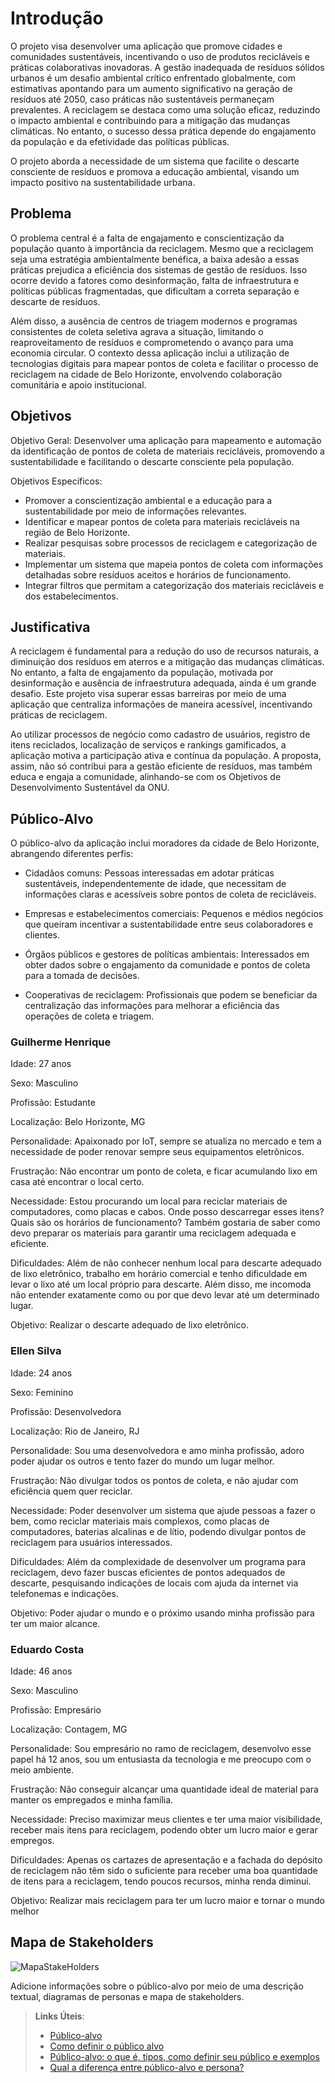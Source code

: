 # Introdução

O projeto visa desenvolver uma aplicação que promove cidades e comunidades sustentáveis, incentivando o uso de produtos recicláveis e práticas colaborativas inovadoras. A gestão inadequada de resíduos sólidos urbanos é um desafio ambiental crítico enfrentado globalmente, com estimativas apontando para um aumento significativo na geração de resíduos até 2050, caso práticas não sustentáveis permaneçam prevalentes. A reciclagem se destaca como uma solução eficaz, reduzindo o impacto ambiental e contribuindo para a mitigação das mudanças climáticas. No entanto, o sucesso dessa prática depende do engajamento da população e da efetividade das políticas públicas.

O projeto aborda a necessidade de um sistema que facilite o descarte consciente de resíduos e promova a educação ambiental, visando um impacto positivo na sustentabilidade urbana.

## Problema
O problema central é a falta de engajamento e conscientização da população quanto à importância da reciclagem. Mesmo que a reciclagem seja uma estratégia ambientalmente benéfica, a baixa adesão a essas práticas prejudica a eficiência dos sistemas de gestão de resíduos. Isso ocorre devido a fatores como desinformação, falta de infraestrutura e políticas públicas fragmentadas, que dificultam a correta separação e descarte de resíduos.

Além disso, a ausência de centros de triagem modernos e programas consistentes de coleta seletiva agrava a situação, limitando o reaproveitamento de resíduos e comprometendo o avanço para uma economia circular. O contexto dessa aplicação inclui a utilização de tecnologias digitais para mapear pontos de coleta e facilitar o processo de reciclagem na cidade de Belo Horizonte, envolvendo colaboração comunitária e apoio institucional.

## Objetivos
Objetivo Geral: Desenvolver uma aplicação para mapeamento e automação da identificação de pontos de coleta de materiais recicláveis, promovendo a sustentabilidade e facilitando o descarte consciente pela população.

Objetivos Específicos:

- Promover a conscientização ambiental e a educação para a sustentabilidade por meio de informações relevantes.
- Identificar e mapear pontos de coleta para materiais recicláveis na região de Belo Horizonte.
- Realizar pesquisas sobre processos de reciclagem e categorização de materiais.
- Implementar um sistema que mapeia pontos de coleta com informações detalhadas sobre resíduos aceitos e horários de funcionamento.
- Integrar filtros que permitam a categorização dos materiais recicláveis e dos estabelecimentos.


## Justificativa

A reciclagem é fundamental para a redução do uso de recursos naturais, a diminuição dos resíduos em aterros e a mitigação das mudanças climáticas. No entanto, a falta de engajamento da população, motivada por desinformação e ausência de infraestrutura adequada, ainda é um grande desafio. Este projeto visa superar essas barreiras por meio de uma aplicação que centraliza informações de maneira acessível, incentivando práticas de reciclagem.

Ao utilizar processos de negócio como cadastro de usuários, registro de itens reciclados, localização de serviços e rankings gamificados, a aplicação motiva a participação ativa e contínua da população. A proposta, assim, não só contribui para a gestão eficiente de resíduos, mas também educa e engaja a comunidade, alinhando-se com os Objetivos de Desenvolvimento Sustentável da ONU.



## Público-Alvo

O público-alvo da aplicação inclui moradores da cidade de Belo Horizonte, abrangendo diferentes perfis:

- Cidadãos comuns: Pessoas interessadas em adotar práticas sustentáveis, independentemente de idade, que necessitam de informações claras e acessíveis sobre pontos de coleta de recicláveis.

- Empresas e estabelecimentos comerciais: Pequenos e médios negócios que queiram incentivar a sustentabilidade entre seus colaboradores e clientes.

- Órgãos públicos e gestores de políticas ambientais: Interessados em obter dados sobre o engajamento da comunidade e pontos de coleta para a tomada de decisões.

- Cooperativas de reciclagem: Profissionais que podem se beneficiar da centralização das informações para melhorar a eficiência das operações de coleta e triagem.

### Guilherme Henrique

Idade: 27 anos

Sexo: Masculino

Profissão: Estudante

Localização: Belo Horizonte, MG

Personalidade: Apaixonado por IoT, sempre se atualiza no mercado e tem a necessidade de poder renovar sempre seus equipamentos eletrônicos.

Frustração: Não encontrar um ponto de coleta, e ficar acumulando lixo em casa até encontrar o local certo.

Necessidade:
Estou procurando um local para reciclar materiais de computadores, como placas e cabos. Onde posso descarregar esses itens? Quais são os horários de funcionamento? Também gostaria de saber como devo preparar os materiais para garantir uma reciclagem adequada e eficiente.

Dificuldades:
Além de não conhecer nenhum local para descarte adequado de lixo eletrônico, trabalho em horário comercial e tenho dificuldade em levar o lixo até um local próprio para descarte. Além disso, me incomoda não entender exatamente como ou por que devo levar até um determinado lugar.

Objetivo:
Realizar o descarte adequado de lixo eletrônico.

### Ellen Silva

Idade: 24 anos

Sexo: Feminino

Profissão: Desenvolvedora

Localização: Rio de Janeiro, RJ

Personalidade: Sou uma desenvolvedora e amo minha profissão, adoro poder ajudar os outros e tento fazer do mundo um lugar melhor.

Frustração: Não divulgar todos os pontos de coleta, e não ajudar com eficiência quem quer reciclar.

Necessidade:
Poder desenvolver um sistema que ajude pessoas a fazer o bem, como reciclar materiais mais complexos, como placas de computadores, baterias alcalinas e de lítio, podendo divulgar pontos de reciclagem para usuários interessados.

Dificuldades:
Além da complexidade de desenvolver um programa para reciclagem, devo fazer buscas eficientes de pontos adequados de descarte, pesquisando indicações de locais com ajuda da internet via telefonemas e indicações.

Objetivo:
Poder ajudar o mundo e o próximo usando minha profissão para ter um maior alcance.

### Eduardo Costa

Idade: 46 anos

Sexo: Masculino

Profissão: Empresário

Localização: Contagem, MG

Personalidade: Sou empresário no ramo de reciclagem, desenvolvo esse papel há 12 anos, sou um entusiasta da tecnologia e me preocupo com o meio ambiente.

Frustração: Não conseguir alcançar uma quantidade ideal de material para manter os empregados e minha família.

Necessidade:
Preciso maximizar meus clientes e ter uma maior visibilidade, receber mais itens para reciclagem, podendo obter um lucro maior e gerar empregos.

Dificuldades:
Apenas os cartazes de apresentação e a fachada do depósito de reciclagem não têm sido o suficiente para receber uma boa quantidade de itens para a reciclagem, tendo poucos recursos, minha renda diminui.

Objetivo:
Realizar mais reciclagem para ter um lucro maior e tornar o mundo melhor

## Mapa de Stakeholders


![MapaStakeHolders](https://github.com/user-attachments/assets/cdbf2207-4764-43d2-a6e5-c069f06caa38)


Adicione informações sobre o público-alvo por meio de uma descrição textual, diagramas de personas e mapa de stakeholders.

> **Links Úteis**:
> - [Público-alvo](https://blog.hotmart.com/pt-br/publico-alvo/)
> - [Como definir o público alvo](https://exame.com/pme/5-dicas-essenciais-para-definir-o-publico-alvo-do-seu-negocio/)
> - [Público-alvo: o que é, tipos, como definir seu público e exemplos](https://klickpages.com.br/blog/publico-alvo-o-que-e/)
> - [Qual a diferença entre público-alvo e persona?](https://rockcontent.com/blog/diferenca-publico-alvo-e-persona/)
